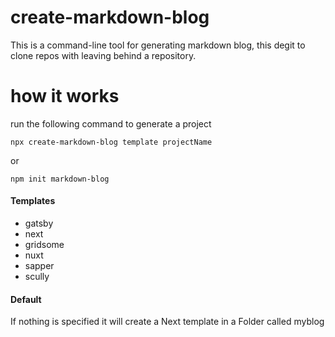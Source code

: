 # create-markdown-blog

This is a command-line tool for generating markdown blog, this degit to clone repos with leaving behind a repository.

# how it works

run the following command to generate a project

`npx create-markdown-blog template projectName`

or 

`npm init markdown-blog`

#### Templates

- gatsby
- next
- gridsome
- nuxt
- sapper
- scully

#### Default

If nothing is specified it will create a Next template in a Folder called myblog